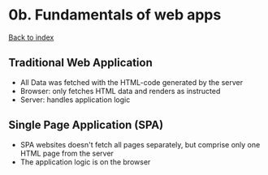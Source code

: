 # 0b. Fundamentals of web apps

[Back to index](../README.md)

## Traditional Web Application

- All Data was fetched with the HTML-code generated by the server
- Browser: only fetches HTML data and renders as instructed
- Server: handles application logic

## Single Page Application (SPA)

- SPA websites doesn't fetch all pages separately, but comprise only one HTML page from the server
- The application logic is on the browser
